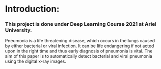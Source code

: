 
# Introduction:

### This project is done under Deep Learning Course 2021 at Ariel University. 

Pneumonia is a life threatening disease, which occurs in the lungs caused by either bacterial or viral infection. It can be life endangering if not acted upon in the right time and thus early diagnosis of pneumonia is vital. The aim of this paper is to automatically detect bacterial and viral pneumonia using the digital x-ray images.
